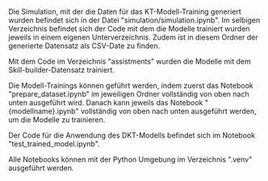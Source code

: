 Die Simulation, mit der die Daten für das KT-Modell-Training generiert wurden befindet sich in der Datei "simulation/simulation.ipynb". Im selbigen Verzeichnis befindet sich der Code mit dem die Modelle trainiert wurden jeweils in einem eigenen Unterverzeichnis. Zudem ist in diesem Ordner der generierte Datensatz als CSV-Date zu finden.

Mit dem Code im Verzeichnis "assistments" wurden die Modelle mit dem Skill-builder-Datensatz trainiert.

Die Modell-Trainings können geführt werden, indem zuerst das Notebook "prepare_dataset.ipynb" im jeweiligen Ordner vollständig von oben nach unten ausgeführt wird. Danach kann jeweils das Notebook "{modellname}.ipynb" vollständig von oben nach unten ausgeführt werden, um die Modelle zu trainieren.

Der Code für die Anwendung des DKT-Modells befindet sich im Notebook "test_trained_model.ipynb".

Alle Notebooks können mit der Python Umgebung im Verzeichnis ".venv" ausgeführt werden.
